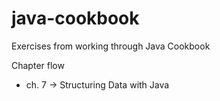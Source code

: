 # java-cookbook
Exercises from working through Java Cookbook

Chapter flow
  - ch. 7 -> Structuring Data with Java
